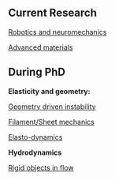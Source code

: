 ## Current Research

[Robotics and neuromechanics](./robotics)

[Advanced materials](./material)

<!-- [Decision making](./psychophysics)-->

## During PhD

**Elasticity and geometry:**

<!-- [Instabilities driven by geometry](./coiling) -->
[Geometry driven instability](./coiling)

[Filament/Sheet mechanics](./sheet_morph)

[Elasto-dynamics](./large_deformation)

**Hydrodynamics**

[Rigid objects in flow](./mr_eqn)
